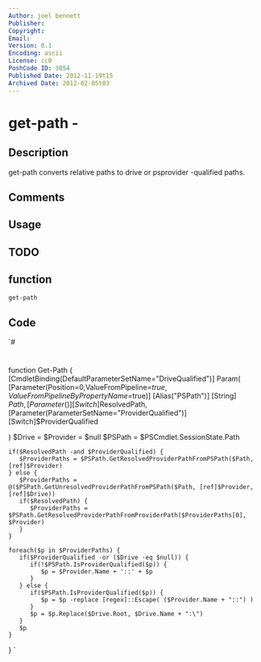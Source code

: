 ```yaml
---
Author: joel bennett
Publisher: 
Copyright: 
Email: 
Version: 0.1
Encoding: ascii
License: cc0
PoshCode ID: 3054
Published Date: 2012-11-19t15
Archived Date: 2012-02-05t03
---
```


# get-path - 

## Description

get-path converts relative paths to drive or psprovider -qualified paths.

## Comments



## Usage



## TODO



## function

`get-path`

## Code

`#
 #
 function Get-Path {
 [CmdletBinding(DefaultParameterSetName="DriveQualified")]
 Param(
    [Parameter(Position=0,ValueFromPipeline=$true,ValueFromPipelineByPropertyName=$true)]
    [Alias("PSPath")]
    [String]      
    $Path,
    [Parameter()]
    [Switch]$ResolvedPath,
    [Parameter(ParameterSetName="ProviderQualified")]
    [Switch]$ProviderQualified
    
 )
    $Drive = $Provider = $null 
    $PSPath = $PSCmdlet.SessionState.Path
    
    if($ResolvedPath -and $ProviderQualified) {
       $ProviderPaths = $PSPath.GetResolvedProviderPathFromPSPath($Path, [ref]$Provider)
    } else {
       $ProviderPaths = @($PSPath.GetUnresolvedProviderPathFromPSPath($Path, [ref]$Provider, [ref]$Drive))
       if($ResolvedPath) {
          $ProviderPaths = $PSPath.GetResolvedProviderPathFromProviderPath($ProviderPaths[0], $Provider)
       }
    }
    
    foreach($p in $ProviderPaths) {
       if($ProviderQualified -or ($Drive -eq $null)) {
          if(!$PSPath.IsProviderQualified($p)) {
             $p = $Provider.Name + '::' + $p
          }
       } else {
          if($PSPath.IsProviderQualified($p)) {
             $p = $p -replace [regex]::Escape( ($Provider.Name + "::") )
          }
          $p = $p.Replace($Drive.Root, $Drive.Name + ":\")
       } 
       $p
    }
 }
`

